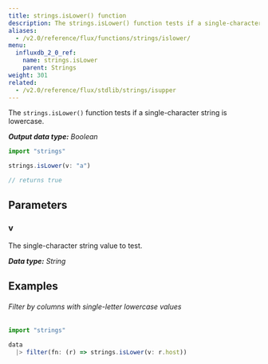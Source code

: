 ```yaml
---
title: strings.isLower() function
description: The strings.isLower() function tests if a single-character string is lowercase.
aliases:
  - /v2.0/reference/flux/functions/strings/islower/
menu:
  influxdb_2_0_ref:
    name: strings.isLower
    parent: Strings
weight: 301
related:
  - /v2.0/reference/flux/stdlib/strings/isupper
---
```


The `strings.isLower()` function tests if a single-character string is lowercase.

_**Output data type:** Boolean_

```js
import "strings"

strings.isLower(v: "a")

// returns true
```

## Parameters

### v
The single-character string value to test.

_**Data type:** String_

## Examples

###### Filter by columns with single-letter lowercase values
```js
import "strings"

data
  |> filter(fn: (r) => strings.isLower(v: r.host))
```

